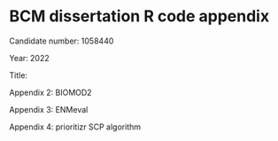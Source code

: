 # BCM dissertation R code appendix 
Candidate number: 1058440

Year: 2022

Title: 

Appendix 2: BIOMOD2

Appendix 3: ENMeval

Appendix 4: prioritizr SCP algorithm
